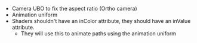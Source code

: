 * Camera UBO to fix the aspect ratio (Ortho camera)
* Animation uniform
* Shaders shouldn't have an inColor attribute, they should have an inValue attribute.
    * They will use this to animate paths using the animation uniform
